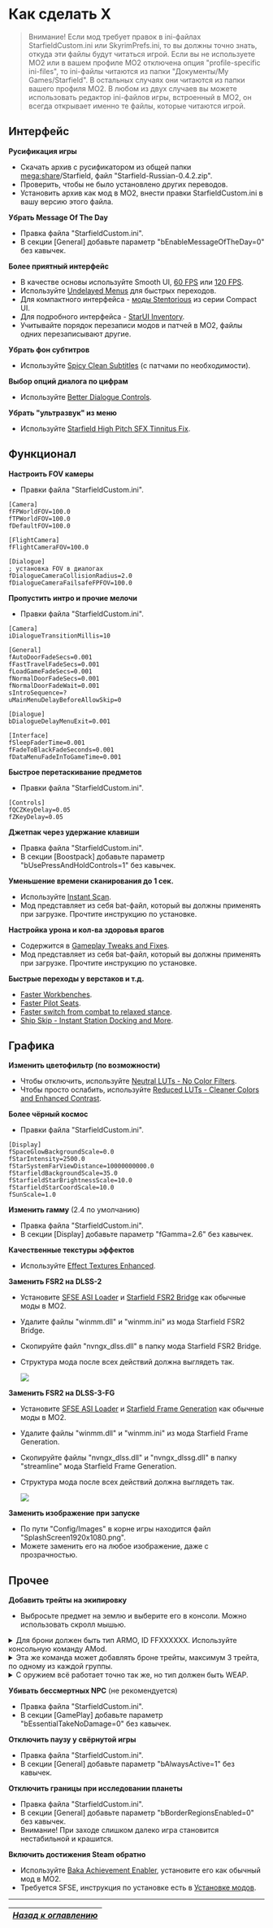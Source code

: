 # Как сделать X

> Внимание! Если мод требует правок в ini-файлах StarfieldCustom.ini или SkyrimPrefs.ini, то вы должны точно знать, откуда эти файлы будут читаться игрой. Если вы не используете MO2 или в вашем профиле MO2 отключена опция "profile-specific ini-files", то ini-файлы читаются из папки "Документы/My Games/Starfield". В остальных случаях они читаются из папки вашего профиля MO2. В любом из двух случаев вы можете использовать редактор ini-файлов игры, встроенный в MO2, он всегда открывает именно те файлы, которые читаются игрой.

## Интерфейс

**Русификация игры**

+ Скачать архив с русификатором из общей папки [mega:share](https://link.meridiano-web.com/mega:share)/Starfield, файл "Starfield-Russian-0.4.2.zip".
+ Проверить, чтобы не было установлено других переводов.
+ Установить архив как мод в MO2, внести правки StarfieldCustom.ini в вашу версию этого файла.

**Убрать Message Of The Day**

+ Правка файла "StarfieldCustom.ini".
+ В секции [General] добавьте параметр "bEnableMessageOfTheDay=0" без кавычек.

**Более приятный интерфейс**

+ В качестве основы используйте Smooth UI, [60 FPS](https://www.nexusmods.com/starfield/mods/350) или [120 FPS](https://www.nexusmods.com/starfield/mods/497).
+ Используйте [Undelayed Menus](https://www.nexusmods.com/starfield/mods/404) для быстрых переходов.
+ Для компактного интерфейса - [моды Stentorious](https://www.nexusmods.com/starfield/users/13373850?tab=user+files) из серии Compact UI.
+ Для подробного интерфейса - [StarUI Inventory](https://www.nexusmods.com/starfield/mods/773).
+ Учитывайте порядок перезаписи модов и патчей в MO2, файлы одних перезаписывают другие.

**Убрать фон субтитров**

+ Используйте [Spicy Clean Subtitles](https://www.nexusmods.com/starfield/mods/539) (с патчами по необходимости).

**Выбор опций диалога по цифрам**

+ Используйте [Better Dialogue Controls](https://www.nexusmods.com/starfield/mods/1223).

**Убрать "ультразвук" из меню**

+ Используйте [Starfield High Pitch SFX Tinnitus Fix](https://www.nexusmods.com/starfield/mods/787).

## Функционал

**Настроить FOV камеры**

+ Правки файла "StarfieldCustom.ini".
```
[Camera]
fFPWorldFOV=100.0
fTPWorldFOV=100.0
fDefaultFOV=100.0

[FlightCamera]
fFlightCameraFOV=100.0

[Dialogue]
; установка FOV в диалогах
fDialogueCameraCollisionRadius=2.0
fDialogueCameraFailsafeFPFOV=100.0
```

**Пропустить интро и прочие мелочи**

+ Правки файла "StarfieldCustom.ini".
```
[Camera]
iDialogueTransitionMillis=10

[General]
fAutoDoorFadeSecs=0.001
fFastTravelFadeSecs=0.001
fLoadGameFadeSecs=0.001
fNormalDoorFadeSecs=0.001
fNormalDoorFadeWait=0.001
sIntroSequence=?
uMainMenuDelayBeforeAllowSkip=0

[Dialogue]
bDialogueDelayMenuExit=0.001

[Interface]
fSleepFaderTime=0.001
fFadeToBlackFadeSeconds=0.001
fDataMenuFadeInToGameTime=0.001
```

**Быстрое перетаскивание предметов**

+ Правки файла "StarfieldCustom.ini".
```
[Controls]
fQCZKeyDelay=0.05
fZKeyDelay=0.05
```

**Джетпак через удержание клавиши**

+ Правка файла "StarfieldCustom.ini".
+ В секции [Boostpack] добавьте параметр "bUsePressAndHoldControls=1" без кавычек.

**Уменьшение времени сканирования до 1 сек.**

+ Используйте [Instant Scan](https://www.nexusmods.com/starfield/mods/759).
+ Мод представляет из себя bat-файл, который вы должны применять при загрузке. Прочтите инструкцию по установке.

**Настройка урона и кол-ва здоровья врагов**

+ Содержится в [Gameplay Tweaks and Fixes](https://www.nexusmods.com/starfield/mods/241).
+ Мод представляет из себя bat-файл, который вы должны применять при загрузке. Прочтите инструкцию по установке.

**Быстрые переходы у верстаков и т.д.**

+ [Faster Workbenches](https://www.nexusmods.com/starfield/mods/1190).
+ [Faster Pilot Seats](https://www.nexusmods.com/starfield/mods/1237).
+ [Faster switch from combat to relaxed stance](https://www.nexusmods.com/starfield/mods/1148).
+ [Ship Skip - Instant Station Docking and More](https://www.nexusmods.com/starfield/mods/1056).

## Графика

**Изменить цветофильтр (по возможности)**

+ Чтобы отключить, используйте [Neutral LUTs - No Color Filters](https://www.nexusmods.com/starfield/mods/323).
+ Чтобы просто ослабить, используйте [Reduced LUTs - Cleaner Colors and Enhanced Contrast](https://www.nexusmods.com/starfield/mods/589).

**Более чёрный космос**

+ Правки файла "StarfieldCustom.ini".
```
[Display]
fSpaceGlowBackgroundScale=0.0
fStarIntensity=2500.0
fStarSystemFarViewDistance=10000000000.0
fStarfieldBackgroundScale=35.0
fStarfieldStarBrightnessScale=10.0
fStarfieldStarCoordScale=10.0
fSunScale=1.0
```

**Изменить гамму** (2.4 по умолчанию)

+ Правка файла "StarfieldCustom.ini".
+ В секции [Display] добавьте параметр "fGamma=2.6" без кавычек.

**Качественные текстуры эффектов**

+ Используйте [Effect Textures Enhanced](https://www.nexusmods.com/starfield/mods/340).

**Заменить FSR2 на DLSS-2**

+ Установите [SFSE ASI Loader](https://www.nexusmods.com/starfield/mods/857) и [Starfield FSR2 Bridge](https://www.nexusmods.com/starfield/mods/196) как обычные моды в MO2.
+ Удалите файлы "winmm.dll" и "winmm.ini" из мода Starfield FSR2 Bridge.
+ Скопируйте файл "nvngx_dlss.dll" в папку мода Starfield FSR2 Bridge.
+ Структура мода после всех действий должна выглядеть так.

    ![](Как-сделать-X/DLSS-2-Mod.png)

**Заменить FSR2 на DLSS-3-FG**

+ Установите [SFSE ASI Loader](https://www.nexusmods.com/starfield/mods/857) и [Starfield Frame Generation](https://www.nexusmods.com/starfield/mods/761) как обычные моды в MO2.
+ Удалите файлы "winmm.dll" и "winmm.ini" из мода Starfield Frame Generation.
+ Скопируйте файлы "nvngx_dlss.dll" и "nvngx_dlssg.dll" в папку "streamline" мода Starfield Frame Generation.
+ Структура мода после всех действий должна выглядеть так.

    ![](Как-сделать-X/DLSS-3-FG-Mod.png)

**Заменить изображение при запуске**

+ По пути "Config/Images" в корне игры находится файл "SplashScreen1920x1080.png".
+ Можете заменить его на любое изображение, даже с прозрачностью.

## Прочее

**Добавить трейты на экипировку**

+ Выбросьте предмет на землю и выберите его в консоли. Можно использовать скролл мышью.

<details><summary>Для брони должен быть тип ARMO, ID FFXXXXXX. Используйте консольную команду AMod.</summary><p>

Базовое качество брони влияет на основные защитные характеристики.

```
﻿11E2BB    mod_Armor_Spacesuit_Quality_01
11E2BC    mod_Armor_Spacesuit_Quality_02
11E2BA    mod_Armor_Spacesuit_Quality_03
11E2B9    mod_Armor_Spacesuit_Quality_04
03AF7D    mod_Armor_Spacesuit_Quality_05

11E2B5    mod_Armor_Helmet_Quality_01
11E2B6    mod_Armor_Helmet_Quality_02
11E2B7    mod_Armor_Helmet_Quality_03
11E2B8    mod_Armor_Helmet_Quality_04
03AF80    mod_Armor_Helmet_Quality_05

1CAE05    mod_Armor_Backpack_Quality_01
1CAE34    mod_Armor_Backpack_Quality_02
1CAE35    mod_Armor_Backpack_Quality_03
1CAE36    mod_Armor_Backpack_Quality_04
03AF7F    mod_Armor_Backpack_Quality_05
```

</p></details>

<details><summary>Эта же команда может добавлять броне трейты, максимум 3 трейта, по одному из каждой группы.</summary><p>

```
Скафандры, Группа 1

Combat Veteran    1336BE﻿    -15% damage from Human enemies.
Beast Hunter      1336BD﻿    -15% damage from Alien enemies.
Chameleon         1336C1﻿    Blend with the environment while sneaking and not moving.
Ablative          13369C﻿    -15% incoming Energy damage.
Sturdy            133699﻿    -15% incoming melee damage.
Bolstering        1336C6﻿    Grants up to +100 Energy resistance and Physical resistance, the lower your health.
Technician        1336BC﻿    -15% damage from Robot enemies.
Anti-Ballistic    13369E﻿    -15% incoming Physical damage from ranged weapons.

Скафандры, Группа 2

Auto-Medic         0C9A43﻿    Automatically use a Med Pack when hit and health is below 25%, once every 60 seconds.
Galvanized         0710F7﻿    +25 Corrosive Resistance.
Liquid Cooled      0710F6﻿    +25 Thermal Resistance.
Resource Hauler    060293﻿    Resources weigh 25% less.
Leadlined          0710F5﻿    +25 Radiation Resistance.
Weapon Holsters    060295    Weapons weigh 50% less.
Acrobat            0710FD﻿    -50% fall damage.
Antiseptic         0710FA﻿    +25 Airborne Resistance.

Скафандры, Группа 3

Sentinel          0BE540﻿    75% chance to reduce damage by 50% while standing still.
Reactive          06029F﻿    10% chance to stagger nearby attackers.
Mechanized        0BE542﻿    +40 carry capacity.
Incendiary        002983﻿    10% chance to ignite nearby attackers.
Mirrored          059AE8﻿    4% chance to reflect attacks.
Repulsing         06029d﻿    5% chance to disarm nearby attackers.
Peacemaker        2D01A2    Rifles do 10% more damage.

Шлемы, Группа 1

O2 Boosted    0690B0    +20% oxygen capacity.
O2 Filter     0690AE    -25% oxygen consumption.

Шлемы, Группа 2

Hacker      2C43DA    +2 max auto attempts that can be banked while hacking.
Analyzer    0690AF    +10% damage to scanned targets.

Шлемы, Группа 3

Sensor Chip    2C43DB    +20% accuracy while firing on the move.
Headhunter     2C43DC    Deals +25% damage on the next attack after hitting a target's head.

Джетпаки, Группа 1

---

Джетпаки, Группа 2

Fastened    2EDE4E    +20 carry capacity.

Джетпаки, Группа 3

Armor-Plated      2EDE59    -10% incoming Physical, Energy, and EM damage.
Assisted Carry    2EDE4F    Drain 75% less O2 when running while encumbered.
```

</p></details>

<details><summary>С оружием всё работает точно так же, но тип должен быть WEAP.</summary><p>

```
Оружие, Группа 1

Anti-Personnel       0FF442    +10% damage against humans.
Bashing              0FEA07    Deals double damage when gun bashing.
Berserker            0F437E    Does more damage the less armor one has.
Cornered             0F428E    Damage increases as health decreases.
Disassembler         1625EB    +20% damage against robots. 
Extended Magazine    0FFA3B    Doubles the base magazine capacity.
Exterminator         15DD18    +30% damage against aliens.
Furious              0EA117    Each consecutive hit deals more damage.
Instigating          0F2013    Deals double damage to targets with full health.
Oxygenated           0FAEAB    Hold-breath time when aiming using a scoped weapon is increased.
Space-Adept          0F7321    +30% damage while in space, and -15% damage while on a planet.

Оружие, Группа 2

Corrosive      08AB47    Randomly deals corrosive damage and reduces the targets' armor over 6 seconds.
Crippling      0F2E39    Deals +30% damage on the next attack after hitting a target's limbs.
Handloading    0EA0BA    Volatile rounds that are designed to pack a bigger punch, but aren't as stable and can fail on occasion.
Hitman         122F1C    +15% damage while aiming.
Incendiary     07D728    Randomly deals incendiary damage.
Lacerate       0FEA49    Randomly applies a bleed effect to the target.
Med Theft      0FFA3C    Chance that humans drop extra Med Packs on death.
Poison         319AEC    Randomly deals poison damage and slows the target.
Radioactive    0EA13B    Randomly deals radioactive damage and demoralizes the target.
Rapid          0FEA04    +25% increase in attack speed.
Staggering     0E8D64    Small chance to stagger enemies.

Оружие, Группа 3

Concussive        0FBD3C    Small chance to knock down targets.
Demoralizing      0FC884    Small chance to demoralize a target.
Elemental         31C0C5    Randomly deals Corrosive, Radiation, Poison, and Incendiary damage.
Explosive         0FA8D6    Randomly switches to explosive rounds.
Frenzy            0FC8A4    Small chance to frenzy a target.
One Inch Punch    0F4CF0    Rounds fire in a shotgun-like spread.
Shattering        0F4557    Break through even the strongest armor.
Skip Shot         31C0C4    Every fourth shot fires two projectiles at once.
Tesla             31C0C6    Rounds will sometimes emit electricity where they land that damages and slows nearby targets.
Titanium Build    0FFA3D    Premium build materials make this weapon light as a feather.
```

</p></details>

**Убивать бессмертных NPC** (не рекомендуется)

+ Правка файла "StarfieldCustom.ini".
+ В секции [GamePlay] добавьте параметр "bEssentialTakeNoDamage=0" без кавычек.

**Отключить паузу у свёрнутой игры**

+ Правка файла "StarfieldCustom.ini".
+ В секции [General] добавьте параметр "bAlwaysActive=1" без кавычек.

**Отключить границы при исследовании планеты**

+ Правка файла "StarfieldCustom.ini".
+ В секции [General] добавьте параметр "bBorderRegionsEnabled=0" без кавычек.
+ Внимание! При заходе слишком далеко игра становится нестабильной и крашится.

**Включить достижения Steam обратно**

+ Используйте [Baka Achievement Enabler](https://www.nexusmods.com/starfield/mods/658), установите его как обычный мод в MO2.
+ Требуется SFSE, инструкция по установке есть в [Установке модов](../Моддинг/Установка-модов.md).

------

|[*Назад к оглавлению*](https://github.com/Meridiano/Starfield-Head)|
|:---:|